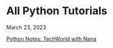 # All Python Tutorials

March 23, 2023

[Python Notes: TechWorld with Nana](https://jeffreygraessley.com/learn/2023/python-notes-TechWorld-with-Nana)
